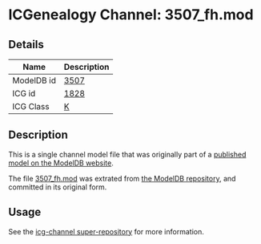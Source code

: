 # ICGenealogy Channel: 3507\_fh.mod

## Details

Name | Description
---- | -----------
ModelDB id | [3507](http://senselab.med.yale.edu/ModelDB/ShowModel.cshtml?model=3507)
ICG id | [1828](http://icg.neurotheory.ox.ac.uk/channels/1/1828)
ICG Class | [K](http://icg.neurotheory.ox.ac.uk/channels/1)

## Description

This is a single channel model file that was originally part of a [published model on the ModelDB website](http://senselab.med.yale.edu/mModelDB/ShowModel.cshtml?model=3507).

The file [3507\_fh.mod](3507_fh.mod) was extrated from [the ModelDB repository](http://senselab.med.yale.edu/ModelDB/ShowModel.cshtml?model=3507), and committed in its original form.

## Usage

See the [icg-channel super-repository](https://github.com/icgenealogy/icg-channels) for more information.